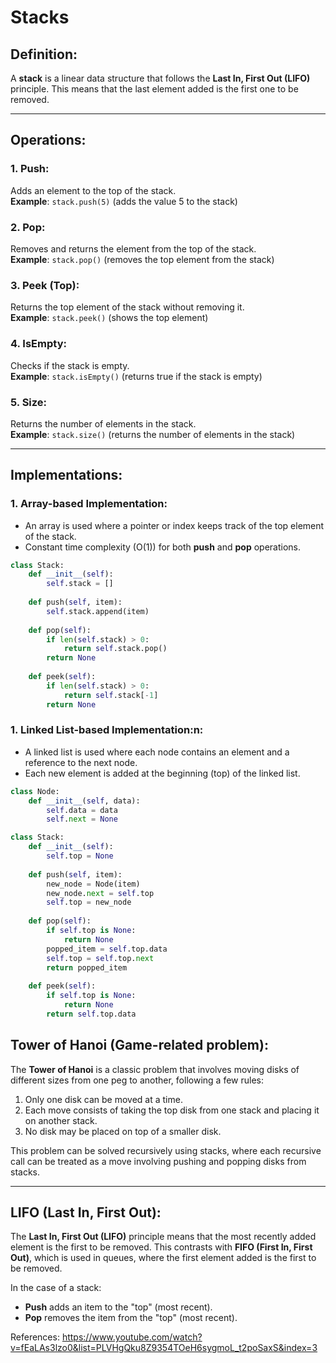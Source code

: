# Stacks

## Definition:
A **stack** is a linear data structure that follows the **Last In, First Out (LIFO)** principle. This means that the last element added is the first one to be removed.

---

## Operations:

### 1. **Push**:
Adds an element to the top of the stack.  
**Example**: `stack.push(5)` (adds the value 5 to the stack)

### 2. **Pop**:
Removes and returns the element from the top of the stack.  
**Example**: `stack.pop()` (removes the top element from the stack)

### 3. **Peek (Top)**:
Returns the top element of the stack without removing it.  
**Example**: `stack.peek()` (shows the top element)

### 4. **IsEmpty**:
Checks if the stack is empty.  
**Example**: `stack.isEmpty()` (returns true if the stack is empty)

### 5. **Size**:
Returns the number of elements in the stack.  
**Example**: `stack.size()` (returns the number of elements in the stack)

---

## Implementations:

### 1. **Array-based Implementation**:
- An array is used where a pointer or index keeps track of the top element of the stack.
- Constant time complexity (O(1)) for both **push** and **pop** operations.

```python
class Stack:
    def __init__(self):
        self.stack = []
    
    def push(self, item):
        self.stack.append(item)
    
    def pop(self):
        if len(self.stack) > 0:
            return self.stack.pop()
        return None
    
    def peek(self):
        if len(self.stack) > 0:
            return self.stack[-1]
        return None
```

### 1. **Linked List-based Implementation:n**:
- A linked list is used where each node contains an element and a reference to the next node.
- Each new element is added at the beginning (top) of the linked list.

```python
class Node:
    def __init__(self, data):
        self.data = data
        self.next = None

class Stack:
    def __init__(self):
        self.top = None
    
    def push(self, item):
        new_node = Node(item)
        new_node.next = self.top
        self.top = new_node
    
    def pop(self):
        if self.top is None:
            return None
        popped_item = self.top.data
        self.top = self.top.next
        return popped_item
    
    def peek(self):
        if self.top is None:
            return None
        return self.top.data
```


## Tower of Hanoi (Game-related problem):

The **Tower of Hanoi** is a classic problem that involves moving disks of different sizes from one peg to another, following a few rules:

1. Only one disk can be moved at a time.
2. Each move consists of taking the top disk from one stack and placing it on another stack.
3. No disk may be placed on top of a smaller disk.

This problem can be solved recursively using stacks, where each recursive call can be treated as a move involving pushing and popping disks from stacks.

---

## LIFO (Last In, First Out):

The **Last In, First Out (LIFO)** principle means that the most recently added element is the first to be removed. This contrasts with **FIFO (First In, First Out)**, which is used in queues, where the first element added is the first to be removed.

In the case of a stack:

- **Push** adds an item to the "top" (most recent).
- **Pop** removes the item from the "top" (most recent).


References: https://www.youtube.com/watch?v=fEaLAs3lzo0&list=PLVHgQku8Z9354TOeH6sygmoL_t2poSaxS&index=3

